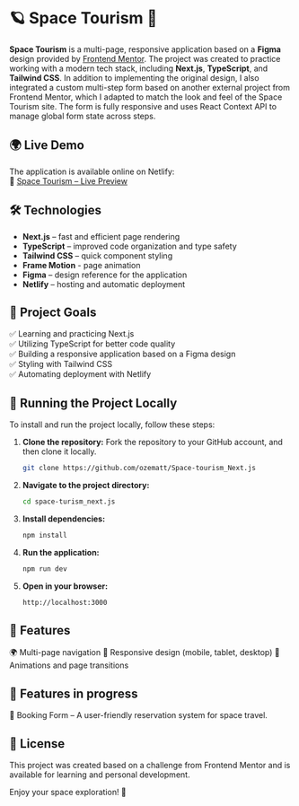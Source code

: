 # 🪐 Space Tourism 🚀

**Space Tourism** is a multi-page, responsive application based on a **Figma** design provided by [Frontend Mentor](https://www.frontendmentor.io/). The project was created to practice working with a modern tech stack, including **Next.js**, **TypeScript**, and **Tailwind CSS**. 
In addition to implementing the original design, I also integrated a custom multi-step form based on another external project from Frontend Mentor, which I adapted to match the look and feel of the Space Tourism site. The form is fully responsive and uses React Context API to manage global form state across steps.



## 🌍 Live Demo  
The application is available online on Netlify:  
🔗 [Space Tourism – Live Preview](https://space-tourism-next-js.netlify.app/)  


## 🛠️ Technologies  
- **Next.js** – fast and efficient page rendering  
- **TypeScript** – improved code organization and type safety  
- **Tailwind CSS** – quick component styling
- **Frame Motion** - page animation
- **Figma** – design reference for the application  
- **Netlify** – hosting and automatic deployment  


## 🎯 Project Goals  
✅ Learning and practicing Next.js  
✅ Utilizing TypeScript for better code quality  
✅ Building a responsive application based on a Figma design  
✅ Styling with Tailwind CSS  
✅ Automating deployment with Netlify  


## 📂 Running the Project Locally  

To install and run the project locally, follow these steps:

1. **Clone the repository:**
   Fork the repository to your GitHub account, and then clone it locally.
   ```sh
   git clone https://github.com/ozematt/Space-tourism_Next.js
   ```
   
2. **Navigate to the project directory:**
   ```sh
   cd space-turism_next.js
   ```
   
3. **Install dependencies:**
    ```sh
   npm install
   ```
4. **Run the application:**
    ```sh
   npm run dev
   ```
4. **Open in your browser:**
    ```sh
   http://localhost:3000
   ```


## 📌 Features

🌍 Multi-page navigation
📱 Responsive design (mobile, tablet, desktop)
🎨 Animations and page transitions


## 🚧 Features in progress

📝 Booking Form – A user-friendly reservation system for space travel.


## 📜 License

This project was created based on a challenge from Frontend Mentor and is available for learning and personal development.

Enjoy your space exploration! 🚀


